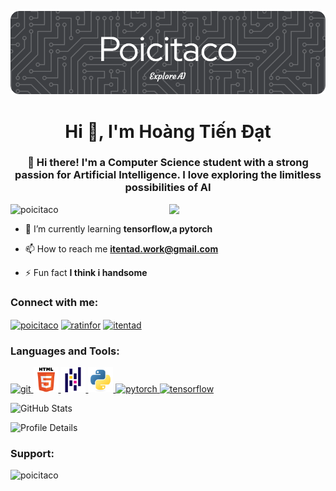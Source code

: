 ![Header](./github-header-image.png)


<h1 align="center">Hi 👋, I'm Hoàng Tiến Đạt</h1>
<h3 align="center">👋 Hi there! I'm a Computer Science student with a strong passion for Artificial Intelligence. I love exploring the limitless possibilities of AI</h3>
<img align="right" width="250" src="https://i.gifer.com/XOsX.gif">
<p align="left"> 
  <img src="https://komarev.com/ghpvc/?username=poicitaco&label=Profile%20views&color=0e75b6&style=flat" alt="poicitaco" /> 
</p>

- 🌱 I’m currently learning **tensorflow,a pytorch**

- 📫 How to reach me **itentad.work@gmail.com**

- ⚡ Fun fact **I think i handsome**

<h3 align="left">Connect with me:</h3>
<p align="left">
  <a href="https://twitter.com/poicitaco" target="blank"><img align="center" src="https://raw.githubusercontent.com/rahuldkjain/github-profile-readme-generator/master/src/images/icons/Social/twitter.svg" alt="poicitaco" height="30" width="40" /></a>
  <a href="https://fb.com/ratinfor" target="blank"><img align="center" src="https://raw.githubusercontent.com/rahuldkjain/github-profile-readme-generator/master/src/images/icons/Social/facebook.svg" alt="ratinfor" height="30" width="40" /></a>
  <a href="https://instagram.com/itentad" target="blank"><img align="center" src="https://raw.githubusercontent.com/rahuldkjain/github-profile-readme-generator/master/src/images/icons/Social/instagram.svg" alt="itentad" height="30" width="40" /></a>
</p>

<h3 align="left">Languages and Tools:</h3>
<p align="left"> 
  <a href="https://git-scm.com/" target="_blank" rel="noreferrer"> 
    <img src="https://www.vectorlogo.zone/logos/git-scm/git-scm-icon.svg" alt="git" width="40" height="40"/> 
  </a> 
  <a href="https://www.w3.org/html/" target="_blank" rel="noreferrer"> 
    <img src="https://raw.githubusercontent.com/devicons/devicon/master/icons/html5/html5-original-wordmark.svg" alt="html5" width="40" height="40"/> 
  </a> 
  <a href="https://pandas.pydata.org/" target="_blank" rel="noreferrer"> 
    <img src="https://raw.githubusercontent.com/devicons/devicon/2ae2a900d2f041da66e950e4d48052658d850630/icons/pandas/pandas-original.svg" alt="pandas" width="40" height="40"/> 
  </a> 
  <a href="https://www.python.org" target="_blank" rel="noreferrer"> 
    <img src="https://raw.githubusercontent.com/devicons/devicon/master/icons/python/python-original.svg" alt="python" width="40" height="40"/> 
  </a> 
  <a href="https://pytorch.org/" target="_blank" rel="noreferrer"> 
    <img src="https://www.vectorlogo.zone/logos/pytorch/pytorch-icon.svg" alt="pytorch" width="40" height="40"/> 
  </a> 
  <a href="https://www.tensorflow.org" target="_blank" rel="noreferrer"> 
    <img src="https://www.vectorlogo.zone/logos/tensorflow/tensorflow-icon.svg" alt="tensorflow" width="40" height="40"/> 
  </a> 
</p>

<!-- Move GitHub Stats and Profile Details here -->
<p align="left">
  <img src="http://github-profile-summary-cards.vercel.app/api/cards/stats?username=Poicitaco&theme=jolly" alt="GitHub Stats" />
</p>

<p align="left">
  <img src="http://github-profile-summary-cards.vercel.app/api/cards/profile-details?username=Poicitaco&theme=jolly" alt="Profile Details" />
</p>

<h3 align="left">Support:</h3>
<p>
  <a href="https://www.buymeacoffee.com/poicitaco"> 
    <img align="left" src="https://cdn.buymeacoffee.com/buttons/v2/default-yellow.png" height="50" width="210" alt="poicitaco" />
  </a>
</p>
<br><br>
